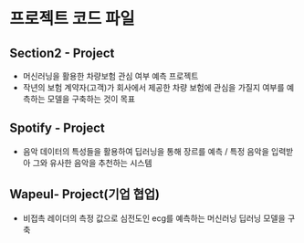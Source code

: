 # 프로젝트 코드 파일

## Section2 - Project
* 머신러닝을 활용한 차량보험 관심 여부 예측 프로젝트
* 작년의 보험 계약자(고객)가 회사에서 제공한 차량 보험에 관심을 가질지 여부를 예측하는 모델을 구축하는 것이 목표

## Spotify - Project
* 음악 데이터의 특성들을 활용하여 딥러닝을 통해 장르를 예측 / 특정 음악을 입력받아 그와 유사한 음악을 추천하는 시스템

## Wapeul- Project(기업 협업)
* 비접촉 레이더의 측정 값으로 심전도인 ecg를 예측하는 머신러닝 딥러닝 모델을 구축
